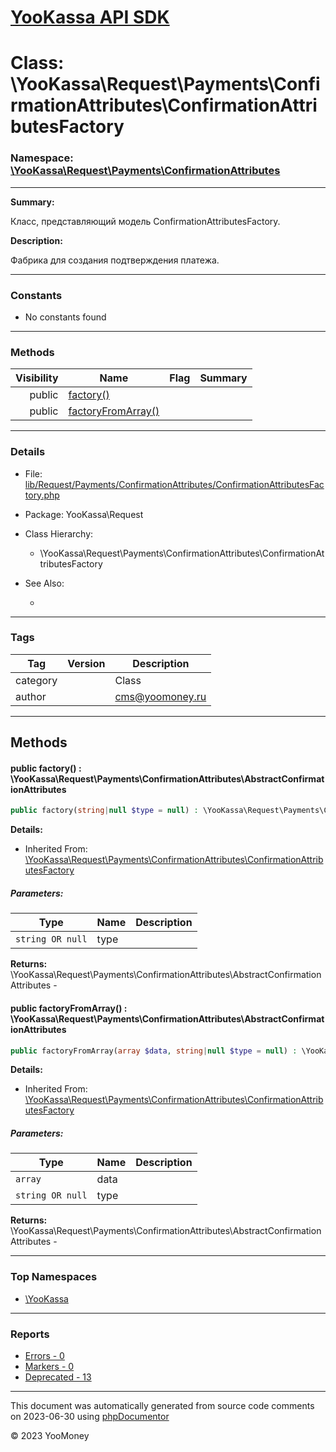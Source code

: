 # [YooKassa API SDK](../home.md)

# Class: \YooKassa\Request\Payments\ConfirmationAttributes\ConfirmationAttributesFactory
### Namespace: [\YooKassa\Request\Payments\ConfirmationAttributes](../namespaces/yookassa-request-payments-confirmationattributes.md)
---
**Summary:**

Класс, представляющий модель ConfirmationAttributesFactory.

**Description:**

Фабрика для создания подтверждения платежа.

---
### Constants
* No constants found

---
### Methods
| Visibility | Name | Flag | Summary |
| ----------:| ---- | ---- | ------- |
| public | [factory()](../classes/YooKassa-Request-Payments-ConfirmationAttributes-ConfirmationAttributesFactory.md#method_factory) |  |  |
| public | [factoryFromArray()](../classes/YooKassa-Request-Payments-ConfirmationAttributes-ConfirmationAttributesFactory.md#method_factoryFromArray) |  |  |

---
### Details
* File: [lib/Request/Payments/ConfirmationAttributes/ConfirmationAttributesFactory.php](../../lib/Request/Payments/ConfirmationAttributes/ConfirmationAttributesFactory.php)
* Package: YooKassa\Request
* Class Hierarchy:
  * \YooKassa\Request\Payments\ConfirmationAttributes\ConfirmationAttributesFactory

* See Also:
  * [](https://yookassa.ru/developers/api)

---
### Tags
| Tag | Version | Description |
| --- | ------- | ----------- |
| category |  | Class |
| author |  | cms@yoomoney.ru |

---
## Methods
<a name="method_factory" class="anchor"></a>
#### public factory() : \YooKassa\Request\Payments\ConfirmationAttributes\AbstractConfirmationAttributes

```php
public factory(string|null $type = null) : \YooKassa\Request\Payments\ConfirmationAttributes\AbstractConfirmationAttributes
```

**Details:**
* Inherited From: [\YooKassa\Request\Payments\ConfirmationAttributes\ConfirmationAttributesFactory](../classes/YooKassa-Request-Payments-ConfirmationAttributes-ConfirmationAttributesFactory.md)

##### Parameters:
| Type | Name | Description |
| ---- | ---- | ----------- |
| <code lang="php">string OR null</code> | type  |  |

**Returns:** \YooKassa\Request\Payments\ConfirmationAttributes\AbstractConfirmationAttributes - 


<a name="method_factoryFromArray" class="anchor"></a>
#### public factoryFromArray() : \YooKassa\Request\Payments\ConfirmationAttributes\AbstractConfirmationAttributes

```php
public factoryFromArray(array $data, string|null $type = null) : \YooKassa\Request\Payments\ConfirmationAttributes\AbstractConfirmationAttributes
```

**Details:**
* Inherited From: [\YooKassa\Request\Payments\ConfirmationAttributes\ConfirmationAttributesFactory](../classes/YooKassa-Request-Payments-ConfirmationAttributes-ConfirmationAttributesFactory.md)

##### Parameters:
| Type | Name | Description |
| ---- | ---- | ----------- |
| <code lang="php">array</code> | data  |  |
| <code lang="php">string OR null</code> | type  |  |

**Returns:** \YooKassa\Request\Payments\ConfirmationAttributes\AbstractConfirmationAttributes - 



---

### Top Namespaces

* [\YooKassa](../namespaces/yookassa.md)

---

### Reports
* [Errors - 0](../reports/errors.md)
* [Markers - 0](../reports/markers.md)
* [Deprecated - 13](../reports/deprecated.md)

---

This document was automatically generated from source code comments on 2023-06-30 using [phpDocumentor](http://www.phpdoc.org/)

&copy; 2023 YooMoney